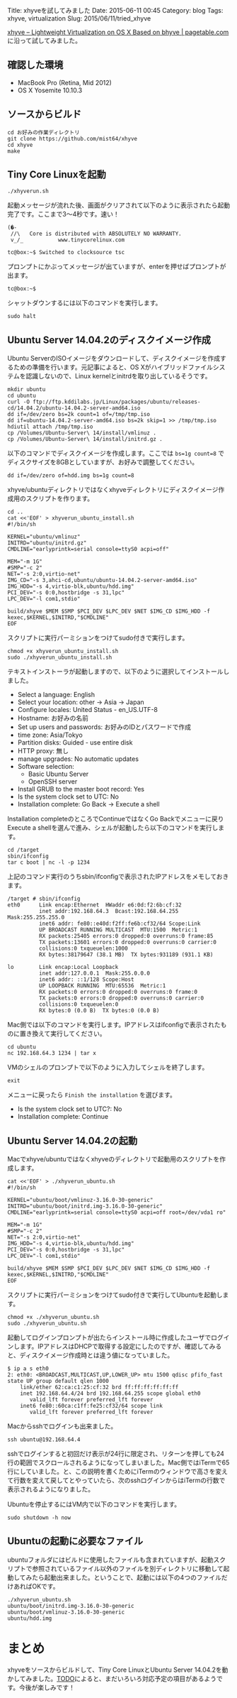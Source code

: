 Title: xhyveを試してみました
Date: 2015-06-11 00:45
Category: blog
Tags: xhyve, virtualization
Slug: 2015/06/11/tried_xhyve

[xhyve – Lightweight Virtualization on OS X Based on bhyve | pagetable.com](http://www.pagetable.com/?p=831)に沿って試してみました。


## 確認した環境

* MacBook Pro (Retina, Mid 2012)
* OS X Yosemite 10.10.3

## ソースからビルド

```
cd お好みの作業ディレクトリ
git clone https://github.com/mist64/xhyve
cd xhyve
make
```

## Tiny Core Linuxを起動

```
./xhyverun.sh
```

起動メッセージが流れた後、画面がクリアされて以下のように表示されたら起動完了です。ここまで3〜4秒です。速い！

```
(�-
 //\   Core is distributed with ABSOLUTELY NO WARRANTY.
 v_/_           www.tinycorelinux.com

tc@box:~$ Switched to clocksource tsc
```

プロンプトにかぶってメッセージが出ていますが、enterを押せばプロンプトが出ます。

```
tc@box:~$
```

シャットダウンするには以下のコマンドを実行します。

```
sudo halt
```

## Ubuntu Server 14.04.2のディスクイメージ作成

Ubuntu ServerのISOイメージをダウンロードして、ディスクイメージを作成するための準備を行います。元記事によると、OS Xがハイブリッドファイルシステムを認識しないので、Linux kernelとinitrdを取り出しているそうです。

```
mkdir ubuntu
cd ubuntu
curl -O ftp://ftp.kddilabs.jp/Linux/packages/ubuntu/releases-cd/14.04.2/ubuntu-14.04.2-server-amd64.iso
dd if=/dev/zero bs=2k count=1 of=/tmp/tmp.iso
dd if=ubuntu-14.04.2-server-amd64.iso bs=2k skip=1 >> /tmp/tmp.iso
hdiutil attach /tmp/tmp.iso
cp /Volumes/Ubuntu-Server\ 14/install/vmlinuz .
cp /Volumes/Ubuntu-Server\ 14/install/initrd.gz .
```

以下のコマンドでディスクイメージを作成します。ここでは `bs=1g count=8` でディスクサイズを8GBとしていますが、お好みで調整してください。

```
dd if=/dev/zero of=hdd.img bs=1g count=8
```

xhyve/ubuntuディレクトリではなくxhyveディレクトリにディスクイメージ作成用のスクリプトを作ります。

```
cd ..
cat <<'EOF' > xhyverun_ubuntu_install.sh
#!/bin/sh

KERNEL="ubuntu/vmlinuz"
INITRD="ubuntu/initrd.gz"
CMDLINE="earlyprintk=serial console=ttyS0 acpi=off"

MEM="-m 1G"
#SMP="-c 2"
NET="-s 2:0,virtio-net"
IMG_CD="-s 3,ahci-cd,ubuntu/ubuntu-14.04.2-server-amd64.iso"
IMG_HDD="-s 4,virtio-blk,ubuntu/hdd.img"
PCI_DEV="-s 0:0,hostbridge -s 31,lpc"
LPC_DEV="-l com1,stdio"

build/xhyve $MEM $SMP $PCI_DEV $LPC_DEV $NET $IMG_CD $IMG_HDD -f kexec,$KERNEL,$INITRD,"$CMDLINE"
EOF
```

スクリプトに実行パーミションをつけてsudo付きで実行します。

```
chmod +x xhyverun_ubuntu_install.sh
sudo ./xhyverun_ubuntu_install.sh
```

テキストインストーラが起動しますので、以下のように選択してインストールしました。

* Select a language: English
* Select your location: other -> Asia -> Japan
* Configure locales: United Status - en_US.UTF-8
* Hostname: お好みの名前
* Set up users and passwords: お好みのIDとパスワードで作成
* time zone: Asia/Tokyo
* Partition disks: Guided - use entire disk
* HTTP proxy: 無し
* manage upgrades: No automatic updates
* Software selection:
    * Basic Ubuntu Server
    * OpenSSH server
* Install GRUB to the master boot record: Yes
* Is the system clock set to UTC: No
* Installation complete: Go Back -> Execute a shell

Installation completeのところでContinueではなくGo Backでメニューに戻りExecute a shellを選んで進み、シェルが起動したら以下のコマンドを実行します。

```
cd /target
sbin/ifconfig
tar c boot | nc -l -p 1234
```

上記のコマンド実行のうちsbin/ifconfigで表示されたIPアドレスをメモしておきます。

```
/target # sbin/ifconfig
eth0      Link encap:Ethernet  HWaddr e6:0d:f2:6b:cf:32
          inet addr:192.168.64.3  Bcast:192.168.64.255  Mask:255.255.255.0
          inet6 addr: fe80::e40d:f2ff:fe6b:cf32/64 Scope:Link
          UP BROADCAST RUNNING MULTICAST  MTU:1500  Metric:1
          RX packets:25405 errors:0 dropped:0 overruns:0 frame:85
          TX packets:13601 errors:0 dropped:0 overruns:0 carrier:0
          collisions:0 txqueuelen:1000
          RX bytes:38179647 (38.1 MB)  TX bytes:931189 (931.1 KB)

lo        Link encap:Local Loopback
          inet addr:127.0.0.1  Mask:255.0.0.0
          inet6 addr: ::1/128 Scope:Host
          UP LOOPBACK RUNNING  MTU:65536  Metric:1
          RX packets:0 errors:0 dropped:0 overruns:0 frame:0
          TX packets:0 errors:0 dropped:0 overruns:0 carrier:0
          collisions:0 txqueuelen:0
          RX bytes:0 (0.0 B)  TX bytes:0 (0.0 B)
```

Mac側では以下のコマンドを実行します。IPアドレスはifconfigで表示されたものに置き換えて実行してください。

```
cd ubuntu
nc 192.168.64.3 1234 | tar x
```

VMのシェルのプロンプトで以下のように入力してシェルを終了します。

```
exit
```

メニューに戻ったら `Finish the installation` を選びます。

* Is the system clock set to UTC?: No
* Installation complete: Continue


## Ubuntu Server 14.04.2の起動

Macでxhyve/ubuntuではなくxhyveのディレクトリで起動用のスクリプトを作成します。

```
cat <<'EOF' > ./xhyverun_ubuntu.sh
#!/bin/sh

KERNEL="ubuntu/boot/vmlinuz-3.16.0-30-generic"
INITRD="ubuntu/boot/initrd.img-3.16.0-30-generic"
CMDLINE="earlyprintk=serial console=ttyS0 acpi=off root=/dev/vda1 ro"

MEM="-m 1G"
#SMP="-c 2"
NET="-s 2:0,virtio-net"
IMG_HDD="-s 4,virtio-blk,ubuntu/hdd.img"
PCI_DEV="-s 0:0,hostbridge -s 31,lpc"
LPC_DEV="-l com1,stdio"

build/xhyve $MEM $SMP $PCI_DEV $LPC_DEV $NET $IMG_CD $IMG_HDD -f kexec,$KERNEL,$INITRD,"$CMDLINE"
EOF
```

スクリプトに実行パーミションをつけてsudo付きで実行してUbuntuを起動します。

```
chmod +x ./xhyverun_ubuntu.sh
sudo ./xhyverun_ubuntu.sh
```

起動してログインプロンプトが出たらインストール時に作成したユーザでログインします。IPアドレスはDHCPで取得する設定にしたのですが、確認してみると、ディスクイメージ作成時とは違う値になっていました。

```
$ ip a s eth0
2: eth0: <BROADCAST,MULTICAST,UP,LOWER_UP> mtu 1500 qdisc pfifo_fast state UP group default qlen 1000
    link/ether 62:ca:c1:25:cf:32 brd ff:ff:ff:ff:ff:ff
    inet 192.168.64.4/24 brd 192.168.64.255 scope global eth0
       valid_lft forever preferred_lft forever
    inet6 fe80::60ca:c1ff:fe25:cf32/64 scope link
       valid_lft forever preferred_lft forever
```

Macからsshでログインも出来ました。

```
ssh ubuntu@192.168.64.4
```

sshでログインすると初回だけ表示が24行に限定され、リターンを押しても24行の範囲でスクロールされるようになってしまいました。Mac側ではiTermで65行にしていました。と、この説明を書くためにiTermのウィンドウで高さを変えて行数を変えて戻してとやっていたら、次のsshログインからはiTermの行数で表示されるようになりました。

Ubuntuを停止するにはVM内で以下のコマンドを実行します。

```
sudo shutdown -h now
```

## Ubuntuの起動に必要なファイル

ubuntuフォルダにはビルドに使用したファイルも含まれていますが、起動スクリプトで参照されているファイル以外のファイルを別ディレクトリに移動して起動してみたら起動出来ました。ということで、起動には以下の4つのファイルだけあればOKです。

```
./xhyverun_ubuntu.sh
ubuntu/boot/initrd.img-3.16.0-30-generic
ubuntu/boot/vmlinuz-3.16.0-30-generic
ubuntu/hdd.img
```

# まとめ

xhyveをソースからビルドして、Tiny Core LinuxとUbuntu Server 14.04.2を動かしてみました。[TODO](https://github.com/mist64/xhyve#todo)によると、まだいろいろ対応予定の項目があるようです。今後が楽しみです！
